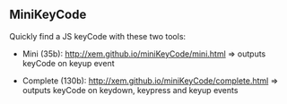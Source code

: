 MiniKeyCode
--

Quickly find a JS keyCode with these two tools:

- Mini (35b): http://xem.github.io/miniKeyCode/mini.html => outputs keyCode on keyup event

- Complete (130b): http://xem.github.io/miniKeyCode/complete.html => outputs keyCode on keydown, keypress and keyup events